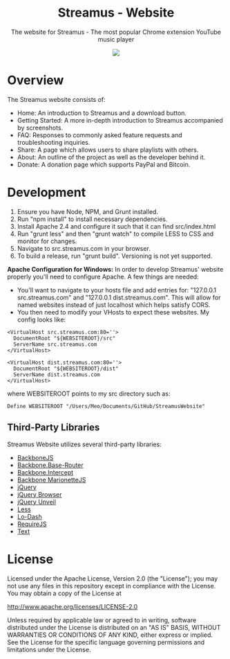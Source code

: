 <h1 align="center">Streamus - Website</h1>
<p align="center">The website for Streamus - The most popular Chrome extension YouTube music player</p>
<p align="center">
  <a title='Build Status' href="https://travis-ci.org/MeoMix/StreamusWebsite">
    <img src='https://travis-ci.org/MeoMix/StreamusWebsite.svg' />
  </a>
</p>

Overview
========
The Streamus website consists of:

* Home: An introduction to Streamus and a download button.
* Getting Started: A more in-depth introduction to Streamus accompanied by screenshots.
* FAQ: Responses to commonly asked feature requests and troubleshooting inquiries.
* Share: A page which allows users to share playlists with others.
* About: An outline of the project as well as the developer behind it.
* Donate: A donation page which supports PayPal and Bitcoin.

Development
========

1. Ensure you have Node, NPM, and Grunt installed.
2. Run "npm install" to install necessary dependencies.
3. Install Apache 2.4 and configure it such that it can find src/index.html
4. Run "grunt less" and then "grunt watch" to compile LESS to CSS and monitor for changes.
5. Navigate to src.streamus.com in your browser.
6. To build a release, run "grunt build". Versioning is not yet supported.

**Apache Configuration for Windows:** In order to develop Streamus' website properly you'll need to configure Apache. A few things are needed:

* You'll want to navigate to your hosts file and add entries for: "127.0.0.1 src.streamus.com" and "127.0.0.1 dist.streamus.com". This will allow for named websites instead of just localhost which helps satisfy CORS.
* You then need to modify your VHosts to expect these websites. My config looks like:

```
<VirtualHost src.streamus.com:80=''>
  DocumentRoot "${WEBSITEROOT}/src"
  ServerName src.streamus.com
</VirtualHost>

<VirtualHost dist.streamus.com:80=''>
  DocumentRoot "${WEBSITEROOT}/dist"
  ServerName dist.streamus.com
</VirtualHost>
```

where WEBSITEROOT points to my src directory such as:

```
Define WEBSITEROOT "/Users/Meo/Documents/GitHub/StreamusWebsite"
```

Third-Party Libraries
------

Streamus Website utilizes several third-party libraries:

* [BackboneJS](http://backbonejs.org/)
* [Backbone.Base-Router](https://github.com/jmeas/backbone.base-router)
* [Backbone.Intercept](https://github.com/jmeas/backbone.intercept)
* [Backbone MarionetteJS](http://marionettejs.com)
* [jQuery](http://jquery.com/)
* [jQuery Browser](https://github.com/gabceb/jquery-browser-plugin)
* [jQuery Unveil](https://github.com/luis-almeida/unveil)
* [Less](http://lesscss.org)
* [Lo-Dash](http://lodash.com/)
* [RequireJS](http://requirejs.org/)
* [Text](https://github.com/requirejs/text)

License
=======

Licensed under the Apache License, Version 2.0 (the "License");
you may not use any files in this repository except in compliance with the License.
You may obtain a copy of the License at

http://www.apache.org/licenses/LICENSE-2.0

Unless required by applicable law or agreed to in writing, software
distributed under the License is distributed on an "AS IS" BASIS,
WITHOUT WARRANTIES OR CONDITIONS OF ANY KIND, either express or implied.
See the License for the specific language governing permissions and
limitations under the License.
